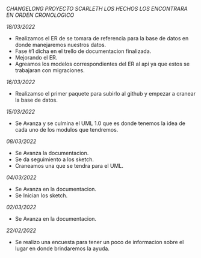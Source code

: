 *CHANGELONG PROYECTO SCARLETH*
*LOS HECHOS LOS ENCONTRARA EN ORDEN CRONOLOGICO*

*18/03/2022*
- Realizamos el ER de se tomara de referencia para la base de datos en donde manejaremos nuestros datos.
- Fase #1 dicha en el trello de documentacion finalizada.
- Mejorando el ER.
- Agreamos los modelos correspondientes del ER al api ya que estos se trabajaran con migraciones.

*16/03/2022*
- Realizamso el primer paquete para subirlo al github y empezar a cranear la base de datos.

*15/03/2022*
- Se Avanza y se culmina el UML 1.0 que es donde tenemos la idea de cada uno de los modulos que tendremos.

*08/03/2022*
- Se Avanza la documentacion.
- Se da seguimiento a los sketch.
- Craneamos una que se tendra para el UML.

*04/03/2022*
- Se Avanza en la documentacion.
- Se Inician los sketch.

*02/03/2022*
- Se Avanza en la documentacion.

*22/02/2022*
- Se realizo una encuesta para tener un poco de informacion sobre el lugar en donde brindaremos la ayuda.





